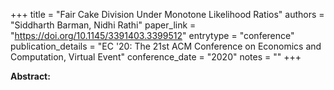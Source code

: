+++
title = "Fair Cake Division Under Monotone Likelihood Ratios"
authors = "Siddharth Barman, Nidhi Rathi"
paper_link = "https://doi.org/10.1145/3391403.3399512"
entrytype = "conference"
publication_details = "EC '20: The 21st ACM Conference on Economics and Computation,  Virtual Event"
conference_date = "2020"
notes = ""
+++

<b>Abstract:</b>
